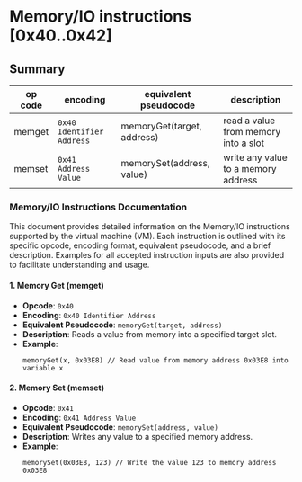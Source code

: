# Memory/IO instructions [0x40..0x42]

## Summary

| op code           | encoding                  | equivalent pseudocode           | description                                                                                              |
| ----------------- | ------------------------- | ------------------------------- | -------------------------------------------------------------------------------------------------------- |
| memget            | `0x40 Identifier Address` | memoryGet(target, address)      | read a value from memory into a slot                                                                     |
| memset            | `0x41 Address Value`      | memorySet(address, value)       | write any value to a memory address                                                                      |

### Memory/IO Instructions Documentation

This document provides detailed information on the Memory/IO instructions supported by the virtual machine (VM). Each instruction is outlined with its specific opcode, encoding format, equivalent pseudocode, and a brief description. Examples for all accepted instruction inputs are also provided to facilitate understanding and usage.

#### 1. Memory Get (memget)
- **Opcode**: `0x40`
- **Encoding**: `0x40 Identifier Address`
- **Equivalent Pseudocode**: `memoryGet(target, address)`
- **Description**: Reads a value from memory into a specified target slot.
- **Example**:
  ```
  memoryGet(x, 0x03E8) // Read value from memory address 0x03E8 into variable x
  ```

#### 2. Memory Set (memset)
- **Opcode**: `0x41`
- **Encoding**: `0x41 Address Value`
- **Equivalent Pseudocode**: `memorySet(address, value)`
- **Description**: Writes any value to a specified memory address.
- **Example**:
  ```
  memorySet(0x03E8, 123) // Write the value 123 to memory address 0x03E8
  ```